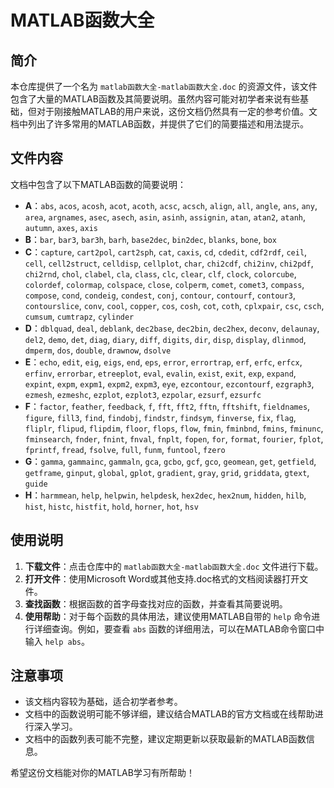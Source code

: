 # MATLAB函数大全

## 简介

本仓库提供了一个名为 `matlab函数大全-matlab函数大全.doc` 的资源文件，该文件包含了大量的MATLAB函数及其简要说明。虽然内容可能对初学者来说有些基础，但对于刚接触MATLAB的用户来说，这份文档仍然具有一定的参考价值。文档中列出了许多常用的MATLAB函数，并提供了它们的简要描述和用法提示。

## 文件内容

文档中包含了以下MATLAB函数的简要说明：

- **A**：`abs`, `acos`, `acosh`, `acot`, `acoth`, `acsc`, `acsch`, `align`, `all`, `angle`, `ans`, `any`, `area`, `argnames`, `asec`, `asech`, `asin`, `asinh`, `assignin`, `atan`, `atan2`, `atanh`, `autumn`, `axes`, `axis`
- **B**：`bar`, `bar3`, `bar3h`, `barh`, `base2dec`, `bin2dec`, `blanks`, `bone`, `box`
- **C**：`capture`, `cart2pol`, `cart2sph`, `cat`, `caxis`, `cd`, `cdedit`, `cdf2rdf`, `ceil`, `cell`, `cell2struct`, `celldisp`, `cellplot`, `char`, `chi2cdf`, `chi2inv`, `chi2pdf`, `chi2rnd`, `chol`, `clabel`, `cla`, `class`, `clc`, `clear`, `clf`, `clock`, `colorcube`, `colordef`, `colormap`, `colspace`, `close`, `colperm`, `comet`, `comet3`, `compass`, `compose`, `cond`, `condeig`, `condest`, `conj`, `contour`, `contourf`, `contour3`, `contourslice`, `conv`, `cool`, `copper`, `cos`, `cosh`, `cot`, `coth`, `cplxpair`, `csc`, `csch`, `cumsum`, `cumtrapz`, `cylinder`
- **D**：`dblquad`, `deal`, `deblank`, `dec2base`, `dec2bin`, `dec2hex`, `deconv`, `delaunay`, `del2`, `demo`, `det`, `diag`, `diary`, `diff`, `digits`, `dir`, `disp`, `display`, `dlinmod`, `dmperm`, `dos`, `double`, `drawnow`, `dsolve`
- **E**：`echo`, `edit`, `eig`, `eigs`, `end`, `eps`, `error`, `errortrap`, `erf`, `erfc`, `erfcx`, `erfinv`, `errorbar`, `etreeplot`, `eval`, `evalin`, `exist`, `exit`, `exp`, `expand`, `expint`, `expm`, `expm1`, `expm2`, `expm3`, `eye`, `ezcontour`, `ezcontourf`, `ezgraph3`, `ezmesh`, `ezmeshc`, `ezplot`, `ezplot3`, `ezpolar`, `ezsurf`, `ezsurfc`
- **F**：`factor`, `feather`, `feedback`, `f`, `fft`, `fft2`, `fftn`, `fftshift`, `fieldnames`, `figure`, `fill3`, `find`, `findobj`, `findstr`, `findsym`, `finverse`, `fix`, `flag`, `fliplr`, `flipud`, `flipdim`, `floor`, `flops`, `flow`, `fmin`, `fminbnd`, `fmins`, `fminunc`, `fminsearch`, `fnder`, `fnint`, `fnval`, `fnplt`, `fopen`, `for`, `format`, `fourier`, `fplot`, `fprintf`, `fread`, `fsolve`, `full`, `funm`, `funtool`, `fzero`
- **G**：`gamma`, `gammainc`, `gammaln`, `gca`, `gcbo`, `gcf`, `gco`, `geomean`, `get`, `getfield`, `getframe`, `ginput`, `global`, `gplot`, `gradient`, `gray`, `grid`, `griddata`, `gtext`, `guide`
- **H**：`harmmean`, `help`, `helpwin`, `helpdesk`, `hex2dec`, `hex2num`, `hidden`, `hilb`, `hist`, `histc`, `histfit`, `hold`, `horner`, `hot`, `hsv`

## 使用说明

1. **下载文件**：点击仓库中的 `matlab函数大全-matlab函数大全.doc` 文件进行下载。
2. **打开文件**：使用Microsoft Word或其他支持.doc格式的文档阅读器打开文件。
3. **查找函数**：根据函数的首字母查找对应的函数，并查看其简要说明。
4. **使用帮助**：对于每个函数的具体用法，建议使用MATLAB自带的 `help` 命令进行详细查询。例如，要查看 `abs` 函数的详细用法，可以在MATLAB命令窗口中输入 `help abs`。

## 注意事项

- 该文档内容较为基础，适合初学者参考。
- 文档中的函数说明可能不够详细，建议结合MATLAB的官方文档或在线帮助进行深入学习。
- 文档中的函数列表可能不完整，建议定期更新以获取最新的MATLAB函数信息。

希望这份文档能对你的MATLAB学习有所帮助！
